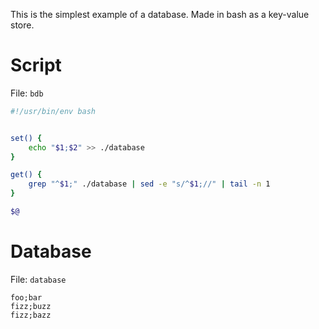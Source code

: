 This is the simplest example of a database. Made in bash as a key-value store.
# Script
File: `bdb`
```bash
#!/usr/bin/env bash


set() {
    echo "$1;$2" >> ./database
}

get() {
    grep "^$1;" ./database | sed -e "s/^$1;//" | tail -n 1
}

$@

```

# Database
File: `database`
```
foo;bar
fizz;buzz
fizz;bazz

```
